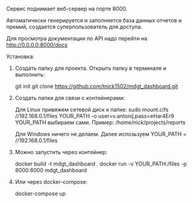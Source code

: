 Сервис поднимает веб-сервер на порте 8000. 

Автоматически генерируется и заполняется база данных отчетов и премий, создается суперпользователь для доступа.

Для просмотра документации по API надо перейти на http://0.0.0.0:8000/docs

Установка:

1. Создать папку для проекта. Открыть папку в терминале и выполнить:
    
    git init
    git clone https://github.com/tnick1502/mdgt_dashboard.git

2. Создать папки для связи с контейнерами:
    
    Для Linux привяжем сетевой диск к папке:
    sudo mount.cifs //192.168.0.1/files YOUR_PATH -o user=v.antonij,pass=eHar4Er9
    YOUR_PATH выбираем сами. Пример: /home/nick/projects/reports

    Для Windows ничего не делаем. Далее испозьзуем YOUR_PATH = //192.168.0.1/files

3. Можно запустить через контейнер:
    
    docker build -t mdgt_dashboard .
    docker run -v YOUR_PATH:/files -p 8000:8000 mdgt_dashboard

4. Или через docker-compose:

    docker-compose up

